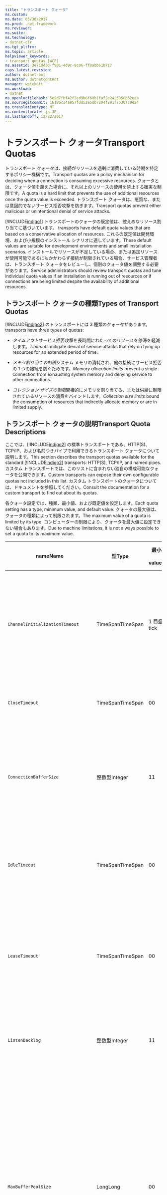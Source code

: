 ```yaml
---
title: "トランスポート クォータ"
ms.custom: 
ms.date: 03/30/2017
ms.prod: .net-framework
ms.reviewer: 
ms.suite: 
ms.technology:
- dotnet-clr
ms.tgt_pltfrm: 
ms.topic: article
helpviewer_keywords:
- transport quotas [WCF]
ms.assetid: 3e71dd3d-f981-4d9c-9c06-ff8abb61b717
caps.latest.revision: 
author: dotnet-bot
ms.author: dotnetcontent
manager: wpickett
ms.workload:
- dotnet
ms.openlocfilehash: 5e9d7fbf42f2ed9b8f68b1faf2e2425050b62eaa
ms.sourcegitcommit: 16186c34a957fdd52e5db7294f291f7530ac9d24
ms.translationtype: MT
ms.contentlocale: ja-JP
ms.lasthandoff: 12/22/2017
---
```

# <a name="transport-quotas"></a><span data-ttu-id="81bc8-102">トランスポート クォータ</span><span class="sxs-lookup"><span data-stu-id="81bc8-102">Transport Quotas</span></span>
<span data-ttu-id="81bc8-103">トランスポート クォータは、接続がリソースを過剰に消費している時期を特定するポリシー機構です。</span><span class="sxs-lookup"><span data-stu-id="81bc8-103">Transport quotas are a policy mechanism for deciding when a connection is consuming excessive resources.</span></span> <span data-ttu-id="81bc8-104">クォータとは、クォータ値を超えた場合に、それ以上のリソースの使用を禁止する確実な制限です。</span><span class="sxs-lookup"><span data-stu-id="81bc8-104">A quota is a hard limit that prevents the use of additional resources once the quota value is exceeded.</span></span> <span data-ttu-id="81bc8-105">トランスポート クォータは、悪質な、または意図的でないサービス拒否攻撃を防ぎます。</span><span class="sxs-lookup"><span data-stu-id="81bc8-105">Transport quotas prevent either malicious or unintentional denial of service attacks.</span></span>  
  
 [!INCLUDE[indigo1](../../../../includes/indigo1-md.md)]<span data-ttu-id="81bc8-106"> トランスポートのクォータの既定値は、控えめなリソース割り当てに基づいています。</span><span class="sxs-lookup"><span data-stu-id="81bc8-106"> transports have default quota values that are based on a conservative allocation of resources.</span></span> <span data-ttu-id="81bc8-107">これらの既定値は開発環境、および小規模のインストール シナリオに適しています。</span><span class="sxs-lookup"><span data-stu-id="81bc8-107">These default values are suitable for development environments and small installation scenarios.</span></span> <span data-ttu-id="81bc8-108">インストールでリソースが不足している場合、または追加リソースが使用可能であるにもかかわらず接続が制限されている場合、サービス管理者は、トランスポート クォータをレビューし、個別のクォータ値を調整する必要があります。</span><span class="sxs-lookup"><span data-stu-id="81bc8-108">Service administrators should review transport quotas and tune individual quota values if an installation is running out of resources or if connections are being limited despite the availability of additional resources.</span></span>  
  
## <a name="types-of-transport-quotas"></a><span data-ttu-id="81bc8-109">トランスポート クォータの種類</span><span class="sxs-lookup"><span data-stu-id="81bc8-109">Types of Transport Quotas</span></span>  
 [!INCLUDE[indigo2](../../../../includes/indigo2-md.md)]<span data-ttu-id="81bc8-110"> のトランスポートには 3 種類のクォータがあります。</span><span class="sxs-lookup"><span data-stu-id="81bc8-110"> transports have three types of quotas:</span></span>  
  
-   <span data-ttu-id="81bc8-111">*タイムアウト*サービス拒否攻撃を長時間にわたってのリソースを停滞を軽減します。</span><span class="sxs-lookup"><span data-stu-id="81bc8-111">*Timeouts* mitigate denial of service attacks that rely on tying up resources for an extended period of time.</span></span>  
  
-   <span data-ttu-id="81bc8-112">*メモリ割り当ての制限*システム メモリの消耗され、他の接続にサービス拒否の 1 つの接続を防ぐためです。</span><span class="sxs-lookup"><span data-stu-id="81bc8-112">*Memory allocation limits* prevent a single connection from exhausting system memory and denying service to other connections.</span></span>  
  
-   <span data-ttu-id="81bc8-113">*コレクション サイズの制限*間接的にメモリを割り当てる、または供給に制限されているリソースの消費をバインドします。</span><span class="sxs-lookup"><span data-stu-id="81bc8-113">*Collection size limits* bound the consumption of resources that indirectly allocate memory or are in limited supply.</span></span>  
  
## <a name="transport-quota-descriptions"></a><span data-ttu-id="81bc8-114">トランスポート クォータの説明</span><span class="sxs-lookup"><span data-stu-id="81bc8-114">Transport Quota Descriptions</span></span>  
 <span data-ttu-id="81bc8-115">ここでは、[!INCLUDE[indigo2](../../../../includes/indigo2-md.md)] の標準トランスポートである、HTTP(S)、TCP/IP、および名前つきパイプで利用できるトランスポート クォータについて説明します。</span><span class="sxs-lookup"><span data-stu-id="81bc8-115">This section describes the transport quotas available for the standard [!INCLUDE[indigo2](../../../../includes/indigo2-md.md)] transports: HTTP(S), TCP/IP, and named pipes.</span></span> <span data-ttu-id="81bc8-116">カスタム トランスポートでは、このリストに含まれない独自の構成可能なクォータを公開できます。</span><span class="sxs-lookup"><span data-stu-id="81bc8-116">Custom transports can expose their own configurable quotas not included in this list.</span></span> <span data-ttu-id="81bc8-117">カスタム トランスポートのクォータについては、ドキュメントを参照してください。</span><span class="sxs-lookup"><span data-stu-id="81bc8-117">Consult the documentation for a custom transport to find out about its quotas.</span></span>  
  
 <span data-ttu-id="81bc8-118">各クォータ設定では、種類、最小値、および既定値を設定します。</span><span class="sxs-lookup"><span data-stu-id="81bc8-118">Each quota setting has a type, minimum value, and default value.</span></span> <span data-ttu-id="81bc8-119">クォータの最大値は、クォータの種類によって制限されます。</span><span class="sxs-lookup"><span data-stu-id="81bc8-119">The maximum value of a quota is limited by its type.</span></span> <span data-ttu-id="81bc8-120">コンピューターの制限により、クォータを最大値に設定できない場合もあります。</span><span class="sxs-lookup"><span data-stu-id="81bc8-120">Due to machine limitations, it is not always possible to set a quota to its maximum value.</span></span>  
  
|<span data-ttu-id="81bc8-121">name</span><span class="sxs-lookup"><span data-stu-id="81bc8-121">Name</span></span>|<span data-ttu-id="81bc8-122">型</span><span class="sxs-lookup"><span data-stu-id="81bc8-122">Type</span></span>|<span data-ttu-id="81bc8-123">最小</span><span class="sxs-lookup"><span data-stu-id="81bc8-123">Min.</span></span><br /><br /> <span data-ttu-id="81bc8-124">value</span><span class="sxs-lookup"><span data-stu-id="81bc8-124">value</span></span>|<span data-ttu-id="81bc8-125">既定値</span><span class="sxs-lookup"><span data-stu-id="81bc8-125">Default</span></span><br /><br /> <span data-ttu-id="81bc8-126">value</span><span class="sxs-lookup"><span data-stu-id="81bc8-126">value</span></span>|<span data-ttu-id="81bc8-127">説明</span><span class="sxs-lookup"><span data-stu-id="81bc8-127">Description</span></span>|  
|----------|----------|--------------------|-----------------------|-----------------|  
|`ChannelInitializationTimeout`|<span data-ttu-id="81bc8-128">TimeSpan</span><span class="sxs-lookup"><span data-stu-id="81bc8-128">TimeSpan</span></span>|<span data-ttu-id="81bc8-129">1 目盛り</span><span class="sxs-lookup"><span data-stu-id="81bc8-129">1 tick</span></span>|<span data-ttu-id="81bc8-130">5 秒</span><span class="sxs-lookup"><span data-stu-id="81bc8-130">5 sec</span></span>|<span data-ttu-id="81bc8-131">最初の読み取り中に、接続が前文の送信を待機する最大時間。</span><span class="sxs-lookup"><span data-stu-id="81bc8-131">Maximum time to wait for a connection to send the preamble during the initial read.</span></span> <span data-ttu-id="81bc8-132">このデータは、認証が行われる前に受信されます。</span><span class="sxs-lookup"><span data-stu-id="81bc8-132">This data is received before authentication occurs.</span></span> <span data-ttu-id="81bc8-133">この設定は一般に、`ReceiveTimeout` クォータ値よりも大幅に小さな値になります。</span><span class="sxs-lookup"><span data-stu-id="81bc8-133">This setting is generally much smaller than the `ReceiveTimeout` quota value.</span></span>|  
|`CloseTimeout`|<span data-ttu-id="81bc8-134">TimeSpan</span><span class="sxs-lookup"><span data-stu-id="81bc8-134">TimeSpan</span></span>|<span data-ttu-id="81bc8-135">0</span><span class="sxs-lookup"><span data-stu-id="81bc8-135">0</span></span>|<span data-ttu-id="81bc8-136">1 分</span><span class="sxs-lookup"><span data-stu-id="81bc8-136">1 min</span></span>|<span data-ttu-id="81bc8-137">接続の終了を待機する最大時間。これを超えるとトランスポートで例外が発生します。</span><span class="sxs-lookup"><span data-stu-id="81bc8-137">Maximum time to wait for a connection to close before the transport raises an exception.</span></span>|  
|`ConnectionBufferSize`|<span data-ttu-id="81bc8-138">整数型</span><span class="sxs-lookup"><span data-stu-id="81bc8-138">Integer</span></span>|<span data-ttu-id="81bc8-139">1</span><span class="sxs-lookup"><span data-stu-id="81bc8-139">1</span></span>|<span data-ttu-id="81bc8-140">8 KB</span><span class="sxs-lookup"><span data-stu-id="81bc8-140">8 KB</span></span>|<span data-ttu-id="81bc8-141">基となるトランスポートの送信および受信バッファーのサイズ (バイト単位)。</span><span class="sxs-lookup"><span data-stu-id="81bc8-141">Size, in bytes, of the transmit and receive buffers of the underlying transport.</span></span> <span data-ttu-id="81bc8-142">サイズの大きなメッセージを送信する場合、バッファー サイズを増やすとスループットを向上させることができます。</span><span class="sxs-lookup"><span data-stu-id="81bc8-142">Increasing the buffer size can improve throughput when sending large messages.</span></span>|  
|`IdleTimeout`|<span data-ttu-id="81bc8-143">TimeSpan</span><span class="sxs-lookup"><span data-stu-id="81bc8-143">TimeSpan</span></span>|<span data-ttu-id="81bc8-144">0</span><span class="sxs-lookup"><span data-stu-id="81bc8-144">0</span></span>|<span data-ttu-id="81bc8-145">2 分</span><span class="sxs-lookup"><span data-stu-id="81bc8-145">2 min</span></span>|<span data-ttu-id="81bc8-146">プールされた接続が閉じられるまで、アイドル状態を維持できる最大時間。</span><span class="sxs-lookup"><span data-stu-id="81bc8-146">Maximum time a pooled connection can remain idle before being closed.</span></span><br /><br /> <span data-ttu-id="81bc8-147">この設定はプールされた接続にのみ適用されます。</span><span class="sxs-lookup"><span data-stu-id="81bc8-147">This setting only applies to pooled connections.</span></span>|  
|`LeaseTimeout`|<span data-ttu-id="81bc8-148">TimeSpan</span><span class="sxs-lookup"><span data-stu-id="81bc8-148">TimeSpan</span></span>|<span data-ttu-id="81bc8-149">0</span><span class="sxs-lookup"><span data-stu-id="81bc8-149">0</span></span>|<span data-ttu-id="81bc8-150">5 分</span><span class="sxs-lookup"><span data-stu-id="81bc8-150">5 min</span></span>|<span data-ttu-id="81bc8-151">プールされたアクティブな接続の最長有効期間。</span><span class="sxs-lookup"><span data-stu-id="81bc8-151">Maximum lifetime of an active pooled connection.</span></span> <span data-ttu-id="81bc8-152">指定した期間が経過すると、現在の要求の処理後、接続は閉じられます。</span><span class="sxs-lookup"><span data-stu-id="81bc8-152">After the specified time elapses, the connection closes once the current request is serviced.</span></span><br /><br /> <span data-ttu-id="81bc8-153">この設定はプールされた接続にのみ適用されます。</span><span class="sxs-lookup"><span data-stu-id="81bc8-153">This setting only applies to pooled connections.</span></span>|  
|`ListenBacklog`|<span data-ttu-id="81bc8-154">整数型</span><span class="sxs-lookup"><span data-stu-id="81bc8-154">Integer</span></span>|<span data-ttu-id="81bc8-155">1</span><span class="sxs-lookup"><span data-stu-id="81bc8-155">1</span></span>|<span data-ttu-id="81bc8-156">10</span><span class="sxs-lookup"><span data-stu-id="81bc8-156">10</span></span>|<span data-ttu-id="81bc8-157">リスナーで未処理にできる接続の最大数。エンドポイントへの接続がこれ以上増加すると拒否されます。</span><span class="sxs-lookup"><span data-stu-id="81bc8-157">Maximum number of connections that the listener can have unserviced before additional connections to that endpoint are denied.</span></span>|  
|`MaxBufferPoolSize`|<span data-ttu-id="81bc8-158">Long</span><span class="sxs-lookup"><span data-stu-id="81bc8-158">Long</span></span>|<span data-ttu-id="81bc8-159">0</span><span class="sxs-lookup"><span data-stu-id="81bc8-159">0</span></span>|<span data-ttu-id="81bc8-160">512 KB</span><span class="sxs-lookup"><span data-stu-id="81bc8-160">512 KB</span></span>|<span data-ttu-id="81bc8-161">トランスポートで再使用可能なメッセージ バッファーのプール専用にするメモリの最大値 (バイト単位)。</span><span class="sxs-lookup"><span data-stu-id="81bc8-161">Maximum memory, in bytes, that the transport devotes to pooling reusable message buffers.</span></span> <span data-ttu-id="81bc8-162">プールがメッセージ バッファーを供給できない場合、新しいバッファーが一時的な使用のために割り当てられます。</span><span class="sxs-lookup"><span data-stu-id="81bc8-162">When the pool cannot supply a message buffer, a new buffer is allocated for temporary use.</span></span><br /><br /> <span data-ttu-id="81bc8-163">多数のチャネル ファクトリまたはリスナーを作成するインストールでは、バッファー プールに多くのメモリが割り当てられることがあります。</span><span class="sxs-lookup"><span data-stu-id="81bc8-163">Installations that create many channel factories or listeners can allocate large amounts of memory for buffer pools.</span></span> <span data-ttu-id="81bc8-164">このバッファー サイズを縮小すると、このシナリオにおけるメモリ使用量を大幅に削減できることがあります。</span><span class="sxs-lookup"><span data-stu-id="81bc8-164">Reducing this buffer size can greatly reduce memory usage in this scenario.</span></span>|  
|`MaxBufferSize`|<span data-ttu-id="81bc8-165">整数型</span><span class="sxs-lookup"><span data-stu-id="81bc8-165">Integer</span></span>|<span data-ttu-id="81bc8-166">1</span><span class="sxs-lookup"><span data-stu-id="81bc8-166">1</span></span>|<span data-ttu-id="81bc8-167">64 KB</span><span class="sxs-lookup"><span data-stu-id="81bc8-167">64 KB</span></span>|<span data-ttu-id="81bc8-168">ストリーミング データ用に使用されるバッファーの最大サイズ (バイト単位)。</span><span class="sxs-lookup"><span data-stu-id="81bc8-168">Maximum size, in bytes, of a buffer used for streaming data.</span></span> <span data-ttu-id="81bc8-169">このトランスポート クォータが設定されていない、またはトランスポートがストリーミングを使用しない場合、このクォータ値は `MaxReceivedMessageSize` クォータ値と <xref:System.Int32.MaxValue> の小さい方と同じになります。</span><span class="sxs-lookup"><span data-stu-id="81bc8-169">If this transport quota is not set, or the transport is not using streaming, then the quota value is the same as the smaller of the `MaxReceivedMessageSize` quota value and <xref:System.Int32.MaxValue>.</span></span>|  
|`MaxOutboundConnectionsPerEndpoint`|<span data-ttu-id="81bc8-170">整数型</span><span class="sxs-lookup"><span data-stu-id="81bc8-170">Integer</span></span>|<span data-ttu-id="81bc8-171">1</span><span class="sxs-lookup"><span data-stu-id="81bc8-171">1</span></span>|<span data-ttu-id="81bc8-172">10</span><span class="sxs-lookup"><span data-stu-id="81bc8-172">10</span></span>|<span data-ttu-id="81bc8-173">特定のエンドポイントに関連付けることのできる送信接続の最大数。</span><span class="sxs-lookup"><span data-stu-id="81bc8-173">Maximum number of outgoing connections that can be associated with a particular endpoint.</span></span><br /><br /> <span data-ttu-id="81bc8-174">この設定はプールされた接続にのみ適用されます。</span><span class="sxs-lookup"><span data-stu-id="81bc8-174">This setting only applies to pooled connections.</span></span>|  
|`MaxOutputDelay`|<span data-ttu-id="81bc8-175">TimeSpan</span><span class="sxs-lookup"><span data-stu-id="81bc8-175">TimeSpan</span></span>|<span data-ttu-id="81bc8-176">0</span><span class="sxs-lookup"><span data-stu-id="81bc8-176">0</span></span>|<span data-ttu-id="81bc8-177">200 ミリ秒</span><span class="sxs-lookup"><span data-stu-id="81bc8-177">200 ms</span></span>|<span data-ttu-id="81bc8-178">送信操作後に 1 回の操作で追加メッセージをバッチ処理するために待機する最大時間。</span><span class="sxs-lookup"><span data-stu-id="81bc8-178">Maximum time to wait after a send operation for batching additional messages in a single operation.</span></span> <span data-ttu-id="81bc8-179">基になるトランスポートのバッファーがいっぱいになると、メッセージはより早い時期に送信されます。</span><span class="sxs-lookup"><span data-stu-id="81bc8-179">Messages are sent earlier if the buffer of the underlying transport becomes full.</span></span> <span data-ttu-id="81bc8-180">追加のメッセージの送信によって遅延時間がリセットされることはありません。</span><span class="sxs-lookup"><span data-stu-id="81bc8-180">Sending additional messages does not reset the delay period.</span></span>|  
|`MaxPendingAccepts`|<span data-ttu-id="81bc8-181">整数型</span><span class="sxs-lookup"><span data-stu-id="81bc8-181">Integer</span></span>|<span data-ttu-id="81bc8-182">1</span><span class="sxs-lookup"><span data-stu-id="81bc8-182">1</span></span>|<span data-ttu-id="81bc8-183">1</span><span class="sxs-lookup"><span data-stu-id="81bc8-183">1</span></span>|<span data-ttu-id="81bc8-184">リスナーで待機状態にできるチャネルの受け入れの最大数。</span><span class="sxs-lookup"><span data-stu-id="81bc8-184">Maximum number of accepts for channels that the listener can have waiting.</span></span><br /><br /> <span data-ttu-id="81bc8-185">受け入れの完了と新しい受け入れの開始との間には、時間的な間隔があります。</span><span class="sxs-lookup"><span data-stu-id="81bc8-185">There is an interval of time between the accept completing and a new accept starting.</span></span> <span data-ttu-id="81bc8-186">このコレクション サイズを大きくすると、この時間間隔内に接続するクライアントが切断されるのを防ぎます。</span><span class="sxs-lookup"><span data-stu-id="81bc8-186">Increasing this collection size can prevent clients that connect during this interval from being dropped.</span></span>|  
|`MaxPendingConnections`|<span data-ttu-id="81bc8-187">整数型</span><span class="sxs-lookup"><span data-stu-id="81bc8-187">Integer</span></span>|<span data-ttu-id="81bc8-188">1</span><span class="sxs-lookup"><span data-stu-id="81bc8-188">1</span></span>|<span data-ttu-id="81bc8-189">10</span><span class="sxs-lookup"><span data-stu-id="81bc8-189">10</span></span>|<span data-ttu-id="81bc8-190">アプリケーションによる受け入れをリスナーで待機できる最大接続数。</span><span class="sxs-lookup"><span data-stu-id="81bc8-190">Maximum number of connections that the listener can have waiting to be accepted by the application.</span></span> <span data-ttu-id="81bc8-191">このクォータ値を超過すると、新規の受信接続は受け入れられるのを待機せずに切断されます。</span><span class="sxs-lookup"><span data-stu-id="81bc8-191">When this quota value is exceeded, new incoming connections are dropped rather than waiting to be accepted.</span></span><br /><br /> <span data-ttu-id="81bc8-192">メッセージ セキュリティのような接続機能では、クライアントは複数の接続を開くことがあります。</span><span class="sxs-lookup"><span data-stu-id="81bc8-192">Connection features such as message security can cause a client to open more than one connection.</span></span> <span data-ttu-id="81bc8-193">このクォータ値を設定する場合、サービス管理者はこのような追加の接続も考慮する必要があります。</span><span class="sxs-lookup"><span data-stu-id="81bc8-193">Service administrators should account for these additional connections when setting this quota value.</span></span>|  
|`MaxReceivedMessageSize`|<span data-ttu-id="81bc8-194">Long</span><span class="sxs-lookup"><span data-stu-id="81bc8-194">Long</span></span>|<span data-ttu-id="81bc8-195">1</span><span class="sxs-lookup"><span data-stu-id="81bc8-195">1</span></span>|<span data-ttu-id="81bc8-196">64 KB</span><span class="sxs-lookup"><span data-stu-id="81bc8-196">64 KB</span></span>|<span data-ttu-id="81bc8-197">ヘッダーを含む、受信メッセージの最大サイズ (バイト単位)。これを超えるとトランスポートで例外が発生します。</span><span class="sxs-lookup"><span data-stu-id="81bc8-197">Maximum size, in bytes, of a received message, including headers, before the transport raises an exception.</span></span>|  
|`OpenTimeout`|<span data-ttu-id="81bc8-198">TimeSpan</span><span class="sxs-lookup"><span data-stu-id="81bc8-198">TimeSpan</span></span>|<span data-ttu-id="81bc8-199">0</span><span class="sxs-lookup"><span data-stu-id="81bc8-199">0</span></span>|<span data-ttu-id="81bc8-200">1 分</span><span class="sxs-lookup"><span data-stu-id="81bc8-200">1 min</span></span>|<span data-ttu-id="81bc8-201">接続の確立を待機する最大時間。これを超えるとトランスポートで例外が発生します。</span><span class="sxs-lookup"><span data-stu-id="81bc8-201">Maximum time to wait for a connection to be established before the transport raises an exception.</span></span>|  
|`ReceiveTimeout`|<span data-ttu-id="81bc8-202">TimeSpan</span><span class="sxs-lookup"><span data-stu-id="81bc8-202">TimeSpan</span></span>|<span data-ttu-id="81bc8-203">0</span><span class="sxs-lookup"><span data-stu-id="81bc8-203">0</span></span>|<span data-ttu-id="81bc8-204">10 分</span><span class="sxs-lookup"><span data-stu-id="81bc8-204">10 min</span></span>|<span data-ttu-id="81bc8-205">読み取り操作の完了を待機する最大時間。これを超えるとトランスポートで例外が発生します。</span><span class="sxs-lookup"><span data-stu-id="81bc8-205">Maximum time to wait for a read operation to complete before the transport raises an exception.</span></span>|  
|`SendTimeout`|<span data-ttu-id="81bc8-206">Timespan</span><span class="sxs-lookup"><span data-stu-id="81bc8-206">Timespan</span></span>|<span data-ttu-id="81bc8-207">0</span><span class="sxs-lookup"><span data-stu-id="81bc8-207">0</span></span>|<span data-ttu-id="81bc8-208">1 分</span><span class="sxs-lookup"><span data-stu-id="81bc8-208">1 min</span></span>|<span data-ttu-id="81bc8-209">書き込み操作の完了を待機する最大時間。これを超えるとトランスポートで例外が発生します。</span><span class="sxs-lookup"><span data-stu-id="81bc8-209">Maximum time to wait for a write operation to complete before the transport raises an exception.</span></span>|  
  
 <span data-ttu-id="81bc8-210">トランスポート クォータ `MaxPendingConnections` および `MaxOutboundConnectionsPerEndpoint` は、バインディングまたは構成を使用して設定される場合には、`MaxConnections` トランスポート クォータと呼ばれる単一のクォータに結合されます。</span><span class="sxs-lookup"><span data-stu-id="81bc8-210">The transport quotas `MaxPendingConnections` and `MaxOutboundConnectionsPerEndpoint` are combined into a single transport quota called `MaxConnections` when set through the binding or configuration.</span></span> <span data-ttu-id="81bc8-211">これらのクォータ値を個別に設定できるのは、バインド要素に限られます。</span><span class="sxs-lookup"><span data-stu-id="81bc8-211">Only the binding element allows setting these quota values individually.</span></span> <span data-ttu-id="81bc8-212">`MaxConnections` トランスポート クォータでは、最小値と既定値が同じになります。</span><span class="sxs-lookup"><span data-stu-id="81bc8-212">The `MaxConnections` transport quota has the same minimum and default values.</span></span>  
  
## <a name="setting-transport-quotas"></a><span data-ttu-id="81bc8-213">トランスポート クォータの設定</span><span class="sxs-lookup"><span data-stu-id="81bc8-213">Setting Transport Quotas</span></span>  
 <span data-ttu-id="81bc8-214">トランスポート クォータは、トランスポート バインド要素、トランスポート バンディング、アプリケーション構成、またはホスト ポリシーを介して設定されます。</span><span class="sxs-lookup"><span data-stu-id="81bc8-214">Transport quotas are set through the transport binding element, the transport binding, application configuration, or host policy.</span></span> <span data-ttu-id="81bc8-215">このドキュメントでは、ホスト ポリシーを介したトランスポートの設定については説明しません。</span><span class="sxs-lookup"><span data-stu-id="81bc8-215">This document does not cover setting transports through host policy.</span></span> <span data-ttu-id="81bc8-216">ホスト ポリシー クォータの設定については、基になるトランスポートのドキュメントを参照してください。</span><span class="sxs-lookup"><span data-stu-id="81bc8-216">Consult the documentation for the underlying transport to discover the settings for host policy quotas.</span></span> <span data-ttu-id="81bc8-217">[を構成する HTTP および HTTPS](../../../../docs/framework/wcf/feature-details/configuring-http-and-https.md) Http.sys ドライバーのクォータの設定について説明します。</span><span class="sxs-lookup"><span data-stu-id="81bc8-217">The [Configuring HTTP and HTTPS](../../../../docs/framework/wcf/feature-details/configuring-http-and-https.md) topic describes quota settings for the Http.sys driver.</span></span> <span data-ttu-id="81bc8-218">HTTP、TCP/IP、および名前付きパイプの接続で Windows の制限を構成する詳細については、マイクロソフト サポート技術情報を検索してください。</span><span class="sxs-lookup"><span data-stu-id="81bc8-218">Search the Microsoft Knowledge Base for more information about configuring Windows limits on HTTP, TCP/IP, and named pipe connections.</span></span>  
  
 <span data-ttu-id="81bc8-219">他の種類のクォータは、トランスポートへ間接的に適用されます。</span><span class="sxs-lookup"><span data-stu-id="81bc8-219">Other types of quotas apply indirectly to transports.</span></span> <span data-ttu-id="81bc8-220">トランスポートがメッセージをバイトに変換するために使用するメッセージ エンコーダーには、独自のクォータ設定があります。</span><span class="sxs-lookup"><span data-stu-id="81bc8-220">The message encoder that the transport uses to transform a message into bytes can have its own quota settings.</span></span> <span data-ttu-id="81bc8-221">ただし、これらのクォータは使用されているトランスポートの種類に依存しません。</span><span class="sxs-lookup"><span data-stu-id="81bc8-221">However, these quotas are independent of the type of transport being used.</span></span>  
  
### <a name="controlling-transport-quotas-from-the-binding-element"></a><span data-ttu-id="81bc8-222">バインド要素によるトランスポート クォータの制御</span><span class="sxs-lookup"><span data-stu-id="81bc8-222">Controlling Transport Quotas from the Binding Element</span></span>  
 <span data-ttu-id="81bc8-223">バインド要素を介してトランスポート クォータを設定した場合、トランスポートの動作を最も柔軟に制御できます。</span><span class="sxs-lookup"><span data-stu-id="81bc8-223">Setting transport quotas through the binding element offers the greatest flexibility in controlling the transport's behavior.</span></span> <span data-ttu-id="81bc8-224">閉じる、開く、受信、送信の各操作の既定のタイムアウトは、チャネルを構築したときにバインディングから設定されます。</span><span class="sxs-lookup"><span data-stu-id="81bc8-224">The default timeouts for Close, Open, Receive, and Send operations are taken from the binding when a channel is built.</span></span>  
  
|<span data-ttu-id="81bc8-225">name</span><span class="sxs-lookup"><span data-stu-id="81bc8-225">Name</span></span>|<span data-ttu-id="81bc8-226">HTTP</span><span class="sxs-lookup"><span data-stu-id="81bc8-226">HTTP</span></span>|<span data-ttu-id="81bc8-227">TCP/IP</span><span class="sxs-lookup"><span data-stu-id="81bc8-227">TCP/IP</span></span>|<span data-ttu-id="81bc8-228">名前付きパイプ</span><span class="sxs-lookup"><span data-stu-id="81bc8-228">Named pipe</span></span>|  
|----------|----------|-------------|----------------|  
|`ChannelInitializationTimeout`||<span data-ttu-id="81bc8-229">x</span><span class="sxs-lookup"><span data-stu-id="81bc8-229">X</span></span>|<span data-ttu-id="81bc8-230">X</span><span class="sxs-lookup"><span data-stu-id="81bc8-230">X</span></span>|  
|`CloseTimeout`||||  
|`ConnectionBufferSize`||<span data-ttu-id="81bc8-231">X</span><span class="sxs-lookup"><span data-stu-id="81bc8-231">X</span></span>|<span data-ttu-id="81bc8-232">X</span><span class="sxs-lookup"><span data-stu-id="81bc8-232">X</span></span>|  
|`IdleTimeout`||<span data-ttu-id="81bc8-233">X</span><span class="sxs-lookup"><span data-stu-id="81bc8-233">X</span></span>|<span data-ttu-id="81bc8-234">X</span><span class="sxs-lookup"><span data-stu-id="81bc8-234">X</span></span>|  
|`LeaseTimeout`||<span data-ttu-id="81bc8-235">X</span><span class="sxs-lookup"><span data-stu-id="81bc8-235">X</span></span>||  
|`ListenBacklog`||<span data-ttu-id="81bc8-236">X</span><span class="sxs-lookup"><span data-stu-id="81bc8-236">X</span></span>||  
|`MaxBufferPoolSize`|<span data-ttu-id="81bc8-237">X</span><span class="sxs-lookup"><span data-stu-id="81bc8-237">X</span></span>|<span data-ttu-id="81bc8-238">X</span><span class="sxs-lookup"><span data-stu-id="81bc8-238">X</span></span>|<span data-ttu-id="81bc8-239">X</span><span class="sxs-lookup"><span data-stu-id="81bc8-239">X</span></span>|  
|`MaxBufferSize`|<span data-ttu-id="81bc8-240">X</span><span class="sxs-lookup"><span data-stu-id="81bc8-240">X</span></span>|<span data-ttu-id="81bc8-241">X</span><span class="sxs-lookup"><span data-stu-id="81bc8-241">X</span></span>|<span data-ttu-id="81bc8-242">X</span><span class="sxs-lookup"><span data-stu-id="81bc8-242">X</span></span>|  
|`MaxOutboundConnectionsPerEndpoint`||<span data-ttu-id="81bc8-243">X</span><span class="sxs-lookup"><span data-stu-id="81bc8-243">X</span></span>|<span data-ttu-id="81bc8-244">X</span><span class="sxs-lookup"><span data-stu-id="81bc8-244">X</span></span>|  
|`MaxOutputDelay`||<span data-ttu-id="81bc8-245">X</span><span class="sxs-lookup"><span data-stu-id="81bc8-245">X</span></span>|<span data-ttu-id="81bc8-246">X</span><span class="sxs-lookup"><span data-stu-id="81bc8-246">X</span></span>|  
|`MaxPendingAccepts`||<span data-ttu-id="81bc8-247">X</span><span class="sxs-lookup"><span data-stu-id="81bc8-247">X</span></span>|<span data-ttu-id="81bc8-248">X</span><span class="sxs-lookup"><span data-stu-id="81bc8-248">X</span></span>|  
|`MaxPendingConnections`||<span data-ttu-id="81bc8-249">X</span><span class="sxs-lookup"><span data-stu-id="81bc8-249">X</span></span>|<span data-ttu-id="81bc8-250">X</span><span class="sxs-lookup"><span data-stu-id="81bc8-250">X</span></span>|  
|`MaxReceivedMessageSize`|<span data-ttu-id="81bc8-251">X</span><span class="sxs-lookup"><span data-stu-id="81bc8-251">X</span></span>|<span data-ttu-id="81bc8-252">X</span><span class="sxs-lookup"><span data-stu-id="81bc8-252">X</span></span>|<span data-ttu-id="81bc8-253">x</span><span class="sxs-lookup"><span data-stu-id="81bc8-253">X</span></span>|  
|`OpenTimeout`||||  
|`ReceiveTimeout`||||  
|`SendTimeout`||||  
  
### <a name="controlling-transport-quotas-from-the-binding"></a><span data-ttu-id="81bc8-254">バインディングによるトランスポート クォータの制御</span><span class="sxs-lookup"><span data-stu-id="81bc8-254">Controlling Transport Quotas from the Binding</span></span>  
 <span data-ttu-id="81bc8-255">バインディングによるトランスポート クォータの設定では、選択対象のクォータがセットにまとめられます。ただし、最も一般的に使用するクォータ値にはアクセスできます。</span><span class="sxs-lookup"><span data-stu-id="81bc8-255">Setting transport quotas through the binding offers a simplified set of quotas to choose from while still giving access to the most common quota values.</span></span>  
  
|<span data-ttu-id="81bc8-256">name</span><span class="sxs-lookup"><span data-stu-id="81bc8-256">Name</span></span>|<span data-ttu-id="81bc8-257">HTTP</span><span class="sxs-lookup"><span data-stu-id="81bc8-257">HTTP</span></span>|<span data-ttu-id="81bc8-258">TCP/IP</span><span class="sxs-lookup"><span data-stu-id="81bc8-258">TCP/IP</span></span>|<span data-ttu-id="81bc8-259">名前付きパイプ</span><span class="sxs-lookup"><span data-stu-id="81bc8-259">Named pipe</span></span>|  
|----------|----------|-------------|----------------|  
|`ChannelInitializationTimeout`||||  
|`CloseTimeout`|<span data-ttu-id="81bc8-260">x</span><span class="sxs-lookup"><span data-stu-id="81bc8-260">X</span></span>|<span data-ttu-id="81bc8-261">X</span><span class="sxs-lookup"><span data-stu-id="81bc8-261">X</span></span>|<span data-ttu-id="81bc8-262">X</span><span class="sxs-lookup"><span data-stu-id="81bc8-262">X</span></span>|  
|`ConnectionBufferSize`||||  
|`IdleTimeout`||||  
|`LeaseTimeout`||||  
|`ListenBacklog`||<span data-ttu-id="81bc8-263">X</span><span class="sxs-lookup"><span data-stu-id="81bc8-263">X</span></span>||  
|`MaxBufferPoolSize`|<span data-ttu-id="81bc8-264">X</span><span class="sxs-lookup"><span data-stu-id="81bc8-264">X</span></span>|<span data-ttu-id="81bc8-265">X</span><span class="sxs-lookup"><span data-stu-id="81bc8-265">X</span></span>|<span data-ttu-id="81bc8-266">x</span><span class="sxs-lookup"><span data-stu-id="81bc8-266">X</span></span>|  
|`MaxBufferSize`|<span data-ttu-id="81bc8-267">1</span><span class="sxs-lookup"><span data-stu-id="81bc8-267">1</span></span>|<span data-ttu-id="81bc8-268">x</span><span class="sxs-lookup"><span data-stu-id="81bc8-268">X</span></span>|<span data-ttu-id="81bc8-269">x</span><span class="sxs-lookup"><span data-stu-id="81bc8-269">X</span></span>|  
|`MaxOutboundConnectionsPerEndpoint`||<span data-ttu-id="81bc8-270">2</span><span class="sxs-lookup"><span data-stu-id="81bc8-270">2</span></span>|<span data-ttu-id="81bc8-271">2</span><span class="sxs-lookup"><span data-stu-id="81bc8-271">2</span></span>|  
|`MaxOutputDelay`||||  
|`MaxPendingAccepts`||||  
|`MaxPendingConnections`||<span data-ttu-id="81bc8-272">2</span><span class="sxs-lookup"><span data-stu-id="81bc8-272">2</span></span>|<span data-ttu-id="81bc8-273">2</span><span class="sxs-lookup"><span data-stu-id="81bc8-273">2</span></span>|  
|`MaxReceivedMessageSize`|<span data-ttu-id="81bc8-274">x</span><span class="sxs-lookup"><span data-stu-id="81bc8-274">X</span></span>|<span data-ttu-id="81bc8-275">X</span><span class="sxs-lookup"><span data-stu-id="81bc8-275">X</span></span>|<span data-ttu-id="81bc8-276">X</span><span class="sxs-lookup"><span data-stu-id="81bc8-276">X</span></span>|  
|`OpenTimeout`|<span data-ttu-id="81bc8-277">X</span><span class="sxs-lookup"><span data-stu-id="81bc8-277">X</span></span>|<span data-ttu-id="81bc8-278">X</span><span class="sxs-lookup"><span data-stu-id="81bc8-278">X</span></span>|<span data-ttu-id="81bc8-279">X</span><span class="sxs-lookup"><span data-stu-id="81bc8-279">X</span></span>|  
|`ReceiveTimeout`|<span data-ttu-id="81bc8-280">X</span><span class="sxs-lookup"><span data-stu-id="81bc8-280">X</span></span>|<span data-ttu-id="81bc8-281">X</span><span class="sxs-lookup"><span data-stu-id="81bc8-281">X</span></span>|<span data-ttu-id="81bc8-282">X</span><span class="sxs-lookup"><span data-stu-id="81bc8-282">X</span></span>|  
|`SendTimeout`|<span data-ttu-id="81bc8-283">X</span><span class="sxs-lookup"><span data-stu-id="81bc8-283">X</span></span>|<span data-ttu-id="81bc8-284">X</span><span class="sxs-lookup"><span data-stu-id="81bc8-284">X</span></span>|<span data-ttu-id="81bc8-285">x</span><span class="sxs-lookup"><span data-stu-id="81bc8-285">X</span></span>|  
  
1.  <span data-ttu-id="81bc8-286">`MaxBufferSize` トランスポート クォータは、`BasicHttp` バインディングでのみ使用可能です。</span><span class="sxs-lookup"><span data-stu-id="81bc8-286">The `MaxBufferSize` transport quota is only available on the `BasicHttp` binding.</span></span> <span data-ttu-id="81bc8-287">`WSHttp` バインディングは、ストリーミング トランスポート モードがサポートされないシナリオに対応します。</span><span class="sxs-lookup"><span data-stu-id="81bc8-287">The `WSHttp` bindings are for scenarios that do not support streamed transport modes.</span></span>  
  
2.  <span data-ttu-id="81bc8-288">トランスポート クォータ `MaxPendingConnections` および `MaxOutboundConnectionsPerEndpoint` は、`MaxConnections` トランスポート クォータと呼ばれる単一のクォータに結合されます。</span><span class="sxs-lookup"><span data-stu-id="81bc8-288">The transport quotas `MaxPendingConnections` and `MaxOutboundConnectionsPerEndpoint` are combined into a single transport quota called `MaxConnections`.</span></span>  
  
### <a name="controlling-transport-quotas-from-configuration"></a><span data-ttu-id="81bc8-289">構成によるトランスポート クォータの制御</span><span class="sxs-lookup"><span data-stu-id="81bc8-289">Controlling Transport Quotas from Configuration</span></span>  
 <span data-ttu-id="81bc8-290">アプリケーション構成からバインディング上のプロパティに直接アクセスして、同じトランスポート クォータを設定できます。</span><span class="sxs-lookup"><span data-stu-id="81bc8-290">Application configuration can set the same transport quotas as directly accessing properties on a binding.</span></span> <span data-ttu-id="81bc8-291">構成ファイルでは、トランスポート クォータの名前は必ず小文字で始めます。</span><span class="sxs-lookup"><span data-stu-id="81bc8-291">In configuration files, the name of a transport quota always starts with a lowercase letter.</span></span> <span data-ttu-id="81bc8-292">たとえば、バインディングの `CloseTimeout` プロパティは構成では `closeTimeout` 設定に対応し、バインディングの `MaxConnections` プロパティは構成では `maxConnections` 設定に対応します。</span><span class="sxs-lookup"><span data-stu-id="81bc8-292">For example, the `CloseTimeout` property on a binding corresponds to the `closeTimeout` setting in configuration and the `MaxConnections` property on a binding corresponds to the `maxConnections` setting in configuration.</span></span>  
  
## <a name="see-also"></a><span data-ttu-id="81bc8-293">参照</span><span class="sxs-lookup"><span data-stu-id="81bc8-293">See Also</span></span>  
 <xref:System.ServiceModel.Channels.HttpsTransportBindingElement>  
 <xref:System.ServiceModel.Channels.HttpTransportBindingElement>  
 <xref:System.ServiceModel.Channels.TcpTransportBindingElement>  
 <xref:System.ServiceModel.Channels.NamedPipeTransportBindingElement>  
 <xref:System.ServiceModel.Channels.ConnectionOrientedTransportBindingElement>  
 <xref:System.ServiceModel.Channels.TransportBindingElement>
